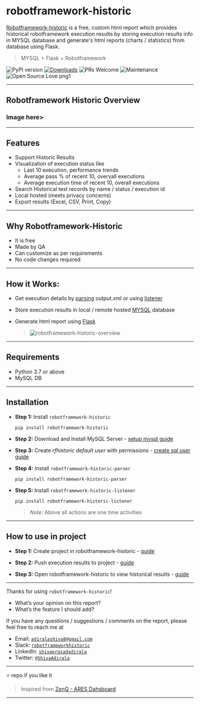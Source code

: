 # robotframework-historic

[Robotframework-historic]() is a free, custom html report which provides historical robotframework execution results by storing execution results info in MYSQL database and generate's html reports (charts / statistics) from database using Flask.

> MYSQL + Flask + Robotframework

![PyPI version](https://badge.fury.io/py/robotframework-historic.svg)
[![Downloads](https://pepy.tech/badge/robotframework-historic)](https://pepy.tech/project/robotframework-historic)
![PRs Welcome](https://img.shields.io/badge/PRs-welcome-brightgreen.svg?style=flat-square)
![Maintenance](https://img.shields.io/badge/Maintained%3F-yes-green.svg)
![Open Source Love png1](https://badges.frapsoft.com/os/v1/open-source.png?v=103)

---

## Robotframework Historic Overview

### Image here>

---

## Features

- Support Historic Results
- Visualization of execution status like
  - Last 10 execution, performance trends
  - Average pass % of recent 10, overvall executions
  - Average execution time of recent 10, overall executions
- Search Historical test records by name / status / execution id
- Local hosted (meets privacy concerns)
- Export results (Excel, CSV, Print, Copy)

---

## Why Robotframework-Historic

- It is free
- Made by QA
- Can customize as per requirements
- No code changes required

---

## How it Works:

- Get execution details by [parsing]() output.xml or using [listener]()
- Store execution results in local / remote hosted [MYSQL]() database
- Generate html report using [Flask]()

  > <img src="https://i.ibb.co/PzVNGfN/robotframework-historic-overview.png" alt="robotframework-historic-overview">

---

## Requirements

 - Python 3.7 or above
 - MySQL DB

---

## Installation

 - __Step 1:__ Install `robotframework-historic`
    ```
    pip install robotframework-historic
    ```

 - __Step 2:__ Download and Install MySQL Server - [setup mysql guide](https://github.com/adiralashiva8/robotframework-spellchecker/wiki/1.-MySQL-Setup-Guide)

 - __Step 3:__ Create *rfhistoric* _default user_ with permissions - [create sql user guide](https://github.com/adiralashiva8/robotframework-spellchecker/wiki/2.-Create-MySQL-User)

 - __Step 4:__ Install `robotframework-historic-parser`
    ```
    pip install robotframework-historic-parser
    ```

 - __Step 5:__ Install `robotframework-historic-listener`
    ```
    pip install robotframework-historic-listener
    ```
 
   > _Note:_ Above all actions are one time activities

---

## How to use in project

 - __Step 1:__ Create project in robotframework-historic - [guide](https://github.com/adiralashiva8/robotframework-spellchecker/wiki/3.-Create-Project-In-RF-Historic)

 - __Step 2:__ Push execution results to project - [guide](https://github.com/adiralashiva8/robotframework-spellchecker/wiki/4.-Push-robotframework-executions-to-MySQL)

 - __Step 3:__ Open robotframework-historic to view historical results - [guide](https://github.com/adiralashiva8/robotframework-spellchecker/wiki/6.-Analyse-RF-Historic)

---

Thanks for using `robotframework-historic`!

 - What’s your opinion on this report?
 - What’s the feature I should add?

If you have any questions / suggestions / comments on the report, please feel free to reach me at

 - Email: <a href="mailto:adiralashiva8@gmail.com?Subject=Robotframework%20historic" target="_blank">`adiralashiva8@gmail.com`</a> 
 - Slack: <a href="https://robotframework.slack.com/messages/robotframeworkhistoric" target="_blank">`robotframeworkhistoric`</a>
 - LinkedIn: <a href="https://www.linkedin.com/in/shivaprasadadirala/" target="_blank">`shivaprasadadirala`</a>
 - Twitter: <a href="https://twitter.com/ShivaAdirala" target="_blank">`@ShivaAdirala`</a>

---

:star: repo if you like it

> Inspired from [ZenQ - ARES Dahsboard](http://www.testastra.com/ares/)

---